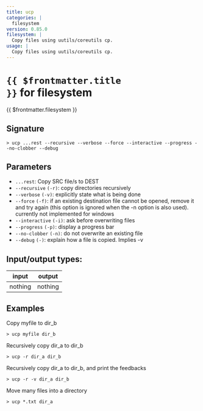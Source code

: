 ```yaml
---
title: ucp
categories: |
  filesystem
version: 0.85.0
filesystem: |
  Copy files using uutils/coreutils cp.
usage: |
  Copy files using uutils/coreutils cp.
---
```

<!-- This file is automatically generated. Please edit the command in https://github.com/nushell/nushell instead. -->

# <code>{{ $frontmatter.title }}</code> for filesystem

<div class='command-title'>{{ $frontmatter.filesystem }}</div>

## Signature

```> ucp ...rest --recursive --verbose --force --interactive --progress --no-clobber --debug```

## Parameters

 -  `...rest`: Copy SRC file/s to DEST
 -  `--recursive` `(-r)`: copy directories recursively
 -  `--verbose` `(-v)`: explicitly state what is being done
 -  `--force` `(-f)`: if an existing destination file cannot be opened, remove it and try
                    again (this option is ignored when the -n option is also used).
                    currently not implemented for windows
 -  `--interactive` `(-i)`: ask before overwriting files
 -  `--progress` `(-p)`: display a progress bar
 -  `--no-clobber` `(-n)`: do not overwrite an existing file
 -  `--debug` `(-)`: explain how a file is copied. Implies -v


## Input/output types:

| input   | output  |
| ------- | ------- |
| nothing | nothing |

## Examples

Copy myfile to dir_b
```shell
> ucp myfile dir_b

```

Recursively copy dir_a to dir_b
```shell
> ucp -r dir_a dir_b

```

Recursively copy dir_a to dir_b, and print the feedbacks
```shell
> ucp -r -v dir_a dir_b

```

Move many files into a directory
```shell
> ucp *.txt dir_a

```
